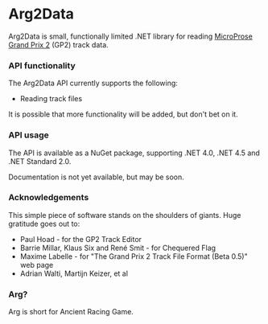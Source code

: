 # Arg2Data

Arg2Data is small, functionally limited .NET library for reading
[MicroProse Grand Prix 2](https://en.wikipedia.org/wiki/Grand_Prix_2) (GP2) track data.


### API functionality

The Arg2Data API currently supports the following:

* Reading track files

It is possible that more functionality will be added, but don't bet on it.


### API usage

The API is available as a NuGet package, supporting .NET 4.0, .NET 4.5
and .NET Standard 2.0.

Documentation is not yet available, but may be soon.


### Acknowledgements

This simple piece of software stands on the shoulders of giants. Huge gratitude goes out to:

* Paul Hoad - for the GP2 Track Editor
* Barrie Millar, Klaus Six and René Smit - for Chequered Flag
* Maxime Labelle - for "The Grand Prix 2 Track File Format (Beta 0.5)" web page
* Adrian Walti, Martijn Keizer, et al


### Arg?

Arg is short for Ancient Racing Game.
